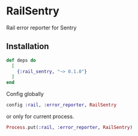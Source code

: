 # RailSentry

Rail error reporter for Sentry

## Installation

```elixir
def deps do
  [
    {:rail_sentry, "~> 0.1.0"}
  ]
end
```

Config globally

```elixir
config :rail, :error_reporter, RailSentry
```

or only for current process.

```elixir
Process.put(:rail, :error_reporter, RailSentry)
```

